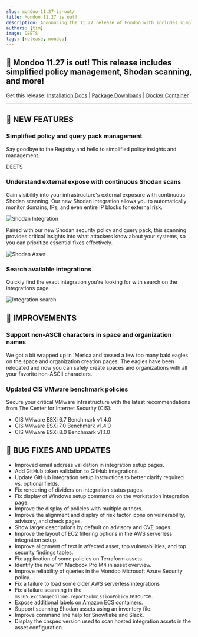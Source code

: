 ```yaml
---
slug: mondoo-11.27-is-out/
title: Mondoo 11.27 is out!
description: Announcing the 11.27 release of Mondoo with includes simplified policy management, Shodan scanning, and more!
authors: [tim]
image: DEETS
tags: [release, mondoo]
---
```


## 🥳 Mondoo 11.27 is out! This release includes simplified policy management, Shodan scanning, and more!

Get this release: [Installation Docs](https://mondoo.com/docs/cnspec/) | [Package Downloads](https://releases.mondoo.com/cnspec/) | [Docker Container](https://hub.docker.com/r/mondoo/cnspec)

---

## 🎉 NEW FEATURES

### Simplified policy and query pack management

Say goodbye to the Registry and hello to simplified policy insights and management.

DEETS

### Understand external expose with continuous Shodan scans

Gain visibility into your infrastructure's external exposure with continuous Shodan scanning. Our new Shodan integration allows you to automatically monitor domains, IPs, and even entire IP blocks for external risk.

![Shodan Integration](/img/releases/2024-10-22-mondoo-11.27-is-out/shodan_integration.png)

Paired with our new Shodan security policy and query pack, this scanning provides critical insights into what attackers know about your systems, so you can prioritize essential fixes effectively.

![Shodan Asset](/img/releases/2024-10-22-mondoo-11.27-is-out/shodan_asset.png)

### Search available integrations

Quickly find the exact integration you're looking for with search on the integrations page.

![Integration search](/img/releases/2024-10-22-mondoo-11.27-is-out/integration_search.png)

## 🧹 IMPROVEMENTS

### Support non-ASCII characters in space and organization names

We got a bit wrapped up in 'Merica and tossed a few too many bald eagles on the space and organization creation pages. The eagles have been relocated and now you can safely create spaces and organizations with all your favorite non-ASCII characters.

### Updated CIS VMware benchmark policies

Secure your critical VMware infrastructure with the latest recommendations from The Center for Internet Security (CIS):

- CIS VMware ESXi 6.7 Benchmark v1.4.0
- CIS VMware ESXi 7.0 Benchmark v1.4.0
- CIS VMware ESXi 8.0 Benchmark v1.1.0

## 🐛 BUG FIXES AND UPDATES

- Improved email address validation in integration setup pages.
- Add GitHub token validation to GitHub integrations.
- Update GitHub integration setup instructions to better clarify required vs. optional fields.
- Fix rendering of dividers on integration status pages.
- Fix display of Windows setup commands on the workstation integration page.
- Improve the display of policies with multiple authors.
- Improve the alignment and display of risk factor icons on vulnerability, advisory, and check pages.
- Show larger descriptions by default on advisory and CVE pages.
- Improve the layout of EC2 filtering options in the AWS serverless integration setup.
- Improve alignment of text in affected asset, top vulnerabilities, and top security findings tables.
- Fix application of some policies on Terraform assets.
- Identify the new 14" Macbook Pro M4 in asset overview.
- Improve reliability of queries in the Mondoo Microsoft Azure Security policy.
- Fix a failure to load some older AWS serverless integrations
- Fix a failure scanning in the `ms365.exchangeonline.reportSubmissionPolicy` resource.
- Expose additional labels on Amazon ECS containers.
- Support scanning Shodan assets using an inventory file.
- Improve command line help for Snowflake and Slack.
- Display the cnspec version used to scan hosted integration assets in the asset configuration.
